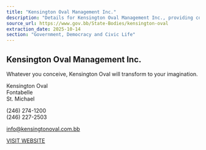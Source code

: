 ```yaml
---
title: "Kensington Oval Management Inc."
description: "Details for Kensington Oval Management Inc., providing contact information and a link to their official website."
source_url: https://www.gov.bb/State-Bodies/kensington-oval
extraction_date: 2025-10-14
section: "Government, Democracy and Civic Life"
---
```


## Kensington Oval Management Inc.

Whatever you conceive, Kensington Oval will transform to your imagination.

Kensington Oval  
Fontabelle  
St. Michael

(246) 274-1200  
(246) 227-2503

info@kensingtonoval.com.bb

[VISIT WEBSITE](http://kensingtonoval.org/)
```
